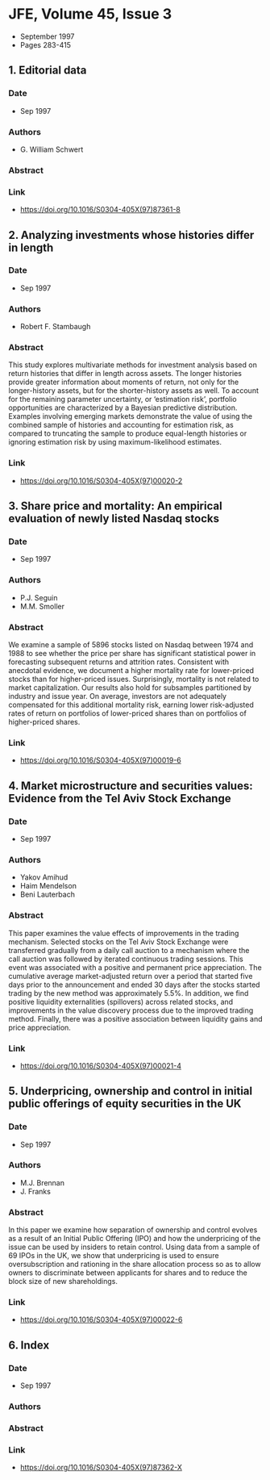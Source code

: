# JFE, Volume 45, Issue 3
- September 1997
- Pages 283-415

## 1. Editorial data
### Date
- Sep 1997
### Authors
- G. William Schwert
### Abstract

### Link
- https://doi.org/10.1016/S0304-405X(97)87361-8

## 2. Analyzing investments whose histories differ in length
### Date
- Sep 1997
### Authors
- Robert F. Stambaugh
### Abstract
This study explores multivariate methods for investment analysis based on return histories that differ in length across assets. The longer histories provide greater information about moments of return, not only for the longer-history assets, but for the shorter-history assets as well. To account for the remaining parameter uncertainty, or ‘estimation risk’, portfolio opportunities are characterized by a Bayesian predictive distribution. Examples involving emerging markets demonstrate the value of using the combined sample of histories and accounting for estimation risk, as compared to truncating the sample to produce equal-length histories or ignoring estimation risk by using maximum-likelihood estimates.
### Link
- https://doi.org/10.1016/S0304-405X(97)00020-2

## 3. Share price and mortality: An empirical evaluation of newly listed Nasdaq stocks
### Date
- Sep 1997
### Authors
- P.J. Seguin
- M.M. Smoller
### Abstract
We examine a sample of 5896 stocks listed on Nasdaq between 1974 and 1988 to see whether the price per share has significant statistical power in forecasting subsequent returns and attrition rates. Consistent with anecdotal evidence, we document a higher mortality rate for lower-priced stocks than for higher-priced issues. Surprisingly, mortality is not related to market capitalization. Our results also hold for subsamples partitioned by industry and issue year. On average, investors are not adequately compensated for this additional mortality risk, earning lower risk-adjusted rates of return on portfolios of lower-priced shares than on portfolios of higher-priced shares.
### Link
- https://doi.org/10.1016/S0304-405X(97)00019-6

## 4. Market microstructure and securities values: Evidence from the Tel Aviv Stock Exchange
### Date
- Sep 1997
### Authors
- Yakov Amihud
- Haim Mendelson
- Beni Lauterbach
### Abstract
This paper examines the value effects of improvements in the trading mechanism. Selected stocks on the Tel Aviv Stock Exchange were transferred gradually from a daily call auction to a mechanism where the call auction was followed by iterated continuous trading sessions. This event was associated with a positive and permanent price appreciation. The cumulative average market-adjusted return over a period that started five days prior to the announcement and ended 30 days after the stocks started trading by the new method was approximately 5.5%. In addition, we find positive liquidity externalities (spillovers) across related stocks, and improvements in the value discovery process due to the improved trading method. Finally, there was a positive association between liquidity gains and price appreciation.
### Link
- https://doi.org/10.1016/S0304-405X(97)00021-4

## 5. Underpricing, ownership and control in initial public offerings of equity securities in the UK
### Date
- Sep 1997
### Authors
- M.J. Brennan
- J. Franks
### Abstract
In this paper we examine how separation of ownership and control evolves as a result of an Initial Public Offering (IPO) and how the underpricing of the issue can be used by insiders to retain control. Using data from a sample of 69 IPOs in the UK, we show that underpricing is used to ensure oversubscription and rationing in the share allocation process so as to allow owners to discriminate between applicants for shares and to reduce the block size of new shareholdings.
### Link
- https://doi.org/10.1016/S0304-405X(97)00022-6

## 6. Index
### Date
- Sep 1997
### Authors
### Abstract

### Link
- https://doi.org/10.1016/S0304-405X(97)87362-X

